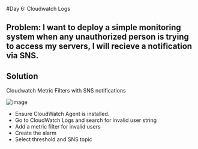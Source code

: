 #Day 6: Cloudwatch Logs

## Problem: I want to deploy a simple monitoring system when any unauthorized person is trying to access my servers, I will recieve a notification via SNS.

## Solution
Cloudwatch Metric Filters with SNS notifications

![image](https://github.com/user-attachments/assets/4f53e975-8526-4fe1-ab09-9923699b5363)

* Ensure CloudWatch Agent is installed.
* Go to CloudWatch Logs and search for invalid user string
* Add a metric filter for invalid users
* Create the alarm
* Select threshold and SNS topic

